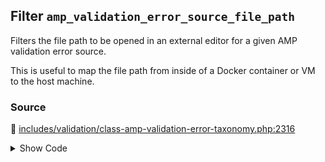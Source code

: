 ## Filter `amp_validation_error_source_file_path`


Filters the file path to be opened in an external editor for a given AMP validation error source.

This is useful to map the file path from inside of a Docker container or VM to the host machine.

### Source

:link: [includes/validation/class-amp-validation-error-taxonomy.php:2316](../../includes/validation/class-amp-validation-error-taxonomy.php#L2316)

<details>
<summary>Show Code</summary>

```php
$file_path = apply_filters( 'amp_validation_error_source_file_path', $file_path, $source );
```

</details>

